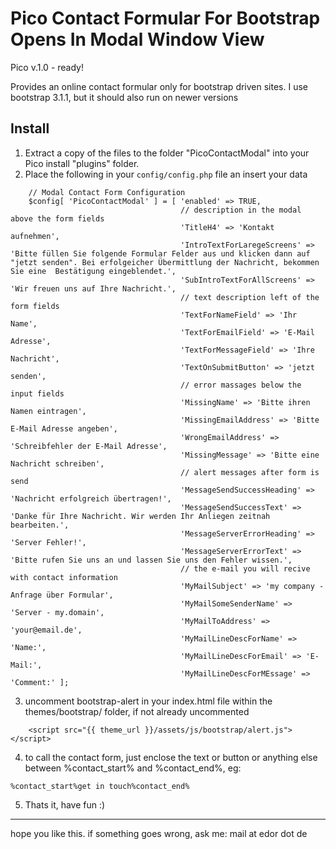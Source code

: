 Pico Contact Formular For Bootstrap Opens In Modal Window View
===================================================

Pico v.1.0 - ready!

Provides an online contact formular only for bootstrap driven sites.
I use bootstrap 3.1.1, but it should also run on newer versions


Install
-------

1. Extract a copy of the files to the folder "PicoContactModal" into your Pico install "plugins" folder. 
2. Place the following in your `config/config.php` file an insert your data
```
    // Modal Contact Form Configuration
    $config[ 'PicoContactModal' ] = [ 'enabled' => TRUE,
                                      // description in the modal above the form fields      
                                      'TitleH4' => 'Kontakt aufnehmen',
                                      'IntroTextForLaregeScreens' => 'Bitte füllen Sie folgende Formular Felder aus und klicken dann auf "jetzt senden". Bei erfolgeicher Übermittlung der Nachricht, bekommen Sie eine  Bestätigung eingeblendet.',
                                      'SubIntroTextForAllScreens' => 'Wir freuen uns auf Ihre Nachricht.',
                                      // text description left of the form fields      
                                      'TextForNameField' => 'Ihr Name',
                                      'TextForEmailField' => 'E-Mail Adresse',
                                      'TextForMessageField' => 'Ihre Nachricht',
                                      'TextOnSubmitButton' => 'jetzt senden',
                                      // error massages below the input fields      
                                      'MissingName' => 'Bitte ihren Namen eintragen',
                                      'MissingEmailAddress' => 'Bitte E-Mail Adresse angeben',
                                      'WrongEmailAddress' => 'Schreibfehler der E-Mail Adresse',
                                      'MissingMessage' => 'Bitte eine Nachricht schreiben',
                                      // alert messages after form is send 
                                      'MessageSendSuccessHeading' => 'Nachricht erfolgreich übertragen!',
                                      'MessageSendSuccessText' => 'Danke für Ihre Nachricht. Wir werden Ihr Anliegen zeitnah bearbeiten.',
                                      'MessageServerErrorHeading' => 'Server Fehler!',
                                      'MessageServerErrorText' => 'Bitte rufen Sie uns an und lassen Sie uns den Fehler wissen.',
                                      // the e-mail you will recive with contact information
                                      'MyMailSubject' => 'my company - Anfrage über Formular',
                                      'MyMailSomeSenderName' => 'Server - my.domain',
                                      'MyMailToAddress' => 'your@email.de',
                                      'MyMailLineDescForName' => 'Name:',
                                      'MyMailLineDescForEmail' => 'E-Mail:',
                                      'MyMailLineDescForMEssage' => 'Comment:' ];

```

3. uncomment bootstrap-alert in your index.html file within the themes/bootstrap/ folder, if not already uncommented
```
    <script src="{{ theme_url }}/assets/js/bootstrap/alert.js"></script>
```
    
4. to call the contact form, just enclose the text or button or anything else between %contact_start% and %contact_end%, eg:
```
%contact_start%get in touch%contact_end%
```

5. Thats it, have fun    :)

---
hope you like this. if something goes wrong, ask me: mail at edor dot de
